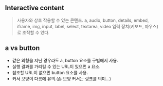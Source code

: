 ## Interactive content
>사용자와 상호 작용할 수 있는 콘텐츠. 
>a, audio, button, details, embed, iframe, img, input, label, select, textarea, video
>입력 장치(키보드, 마우스)로 조작할 수 있다.

## a vs button
- 같은 외형을 지닌 경우라도 a, button 요소를 구별해서 사용.
- 실행 결과를 가리킬 수 있는 URL이 있으면 a 요소.
- 참조할 URL이 없으면 button 요소를 사용.
- 커서 모양이 다름에 유의.(손 모양 커서는 링크를 의미...)